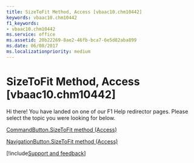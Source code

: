 ```yaml
---
title: SizeToFit Method, Access [vbaac10.chm10442]
keywords: vbaac10.chm10442
f1_keywords:
- vbaac10.chm10442
ms.service: office
ms.assetid: 20b22269-8ae2-46fb-bca7-6e5d82aba899
ms.date: 06/08/2017
ms.localizationpriority: medium
---
```



# SizeToFit Method, Access [vbaac10.chm10442]

Hi there! You have landed on one of our F1 Help redirector pages. Please select the topic you were looking for below.

[CommandButton.SizeToFit method (Access)](https://msdn.microsoft.com/library/a1e8f47f-30b4-c2f4-7d95-2be75f0a4aa5%28Office.15%29.aspx)

[NavigationButton.SizeToFit method (Access)](https://msdn.microsoft.com/library/b8ca4ed4-4092-3996-b26a-d3ec561906e9%28Office.15%29.aspx)

[!include[Support and feedback](~/includes/feedback-boilerplate.md)]